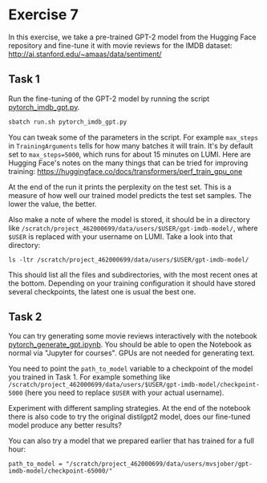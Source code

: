 # Exercise 7

In this exercise, we take a pre-trained GPT-2 model from the Hugging
Face repository and fine-tune it with movie reviews for the IMDB
dataset: http://ai.stanford.edu/~amaas/data/sentiment/

## Task 1

Run the fine-tuning of the GPT-2 model by running the script
[pytorch_imdb_gpt.py](pytorch_imdb_gpt.py).

   ```bash
   sbatch run.sh pytorch_imdb_gpt.py
   ```

You can tweak some of the parameters in the script. For example
`max_steps` in `TrainingArguments` tells for how many batches it will
train. It's by default set to `max_steps=5000`, which runs for about
15 minutes on LUMI. Here are Hugging Face's notes on the many things
that can be tried for improving training:
<https://huggingface.co/docs/transformers/perf_train_gpu_one>

At the end of the run it prints the perplexity on the test set. This
is a measure of how well our trained model predicts the test set
samples. The lower the value, the better.

Also make a note of where the model is stored, it should be in a
directory like
`/scratch/project_462000699/data/users/$USER/gpt-imdb-model/`, where
`$USER` is replaced with your username on LUMI. Take a look into that
directory:

```
ls -ltr /scratch/project_462000699/data/users/$USER/gpt-imdb-model/
```

This should list all the files and subdirectories, with the most
recent ones at the bottom. Depending on your training configuration it
should have stored several checkpoints, the latest one is usual the
best one.

## Task 2

You can try generating some movie reviews interactively with the
notebook [pytorch_generate_gpt.ipynb](pytorch_generate_gpt.ipynb). You
should be able to open the Notebook as normal via "Jupyter for
courses". GPUs are not needed for generating text.

You need to point the `path_to_model` variable to a checkpoint of the
model you trained in Task 1. For example something like
`/scratch/project_462000699/data/users/$USER/gpt-imdb-model/checkpoint-5000`
(here you need to replace `$USER` with your actual username).

Experiment with different sampling strategies. At the end of the
notebook there is also code to try the original distilgpt2 model, does
our fine-tuned model produce any better results?

You can also try a model that we prepared earlier that has trained for
a full hour:

```
path_to_model = "/scratch/project_462000699/data/users/mvsjober/gpt-imdb-model/checkpoint-65000/"
```
